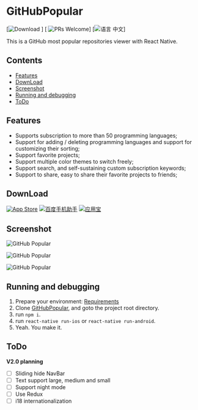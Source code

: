 # GitHubPopular

[![Download](https://img.shields.io/badge/author-wangjiahuan-brightgreen.svg) ]
[ ![PRs Welcome](https://img.shields.io/badge/version-v1.0.0-ff69b4.svg)]
[![语言 中文](https://img.shields.io/badge/%E8%AF%AD%E8%A8%80-%E4%B8%AD%E6%96%87-orange.svg)]

This is a GitHub most popular repositories viewer with React Native.  

## Contents

* [Features](#features)
* [DownLoad](#downLoad)
* [Screenshot](#screenshot)
* [Running and debugging](#running-and-debugging)
* [ToDo](#todo)

## Features

* Supports subscription to more than 50 programming languages;
* Support for adding / deleting programming languages and support for customizing their sorting;
* Support favorite projects;
* Support multiple color themes to switch freely;
* Support search, and self-sustaining custom subscription keywords;
* Support to share, easy to share their favorite projects to friends;


## DownLoad   

[![App Store](http://www.devio.org/io/GitHubPopular/img/app%20store%20icon.png)](https://itunes.apple.com/cn/app/github-popular/id1169908238?l=zh&ls=1&mt=8)
[![百度手机助手](https://raw.githubusercontent.com/crazycodeboy/crazycodeboy.github.io/master/io/GitHubPopular/img/baidushoujizhushou.png)](http://shouji.baidu.com/software/10123273.html)
[![应用宝](https://raw.githubusercontent.com/crazycodeboy/crazycodeboy.github.io/master/io/GitHubPopular/img/yingyingbao.png)](http://sj.qq.com/myapp/detail.htm?apkName=com.jph.githubpopular)
## Screenshot

![GitHub Popular](https://raw.githubusercontent.com/crazycodeboy/GitHubPopular/master/resource/screenshot/GitHubPopular-1.jpg)

![GitHub Popular](https://raw.githubusercontent.com/crazycodeboy/GitHubPopular/master/resource/screenshot/GitHubPopular-2.jpg)

![GitHub Popular](https://raw.githubusercontent.com/crazycodeboy/GitHubPopular/master/resource/screenshot/GitHubPopular-3.jpg)

## Running and debugging

1. Prepare your environment: [Requirements](http://facebook.github.io/react-native/docs/getting-started.html#requirements)
2. Clone [GitHubPopular](https://github.com/crazycodeboy/GitHubPopular.git), and goto the project root directory.
3. run `npm i`.
4. run `react-native run-ios` or `react-native run-android`.
5. Yeah. You make it.

## ToDo

**V2.0 planning**

- [ ] Sliding hide NavBar
- [ ] Text support large, medium and small
- [ ] Support night mode
- [ ] Use Redux
- [ ] i18 internationalization
